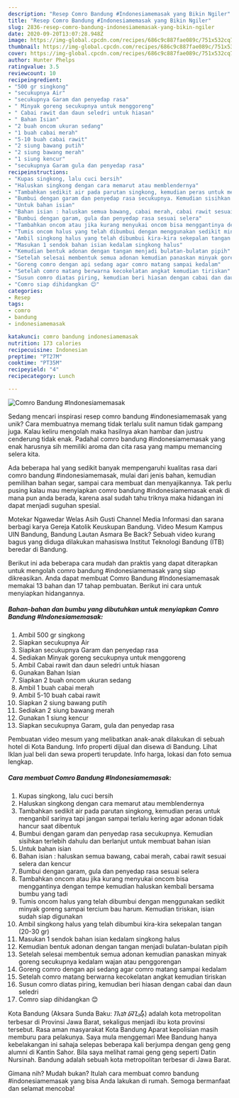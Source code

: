 ```yaml
---
description: "Resep Comro Bandung #Indonesiamemasak yang Bikin Ngiler"
title: "Resep Comro Bandung #Indonesiamemasak yang Bikin Ngiler"
slug: 2836-resep-comro-bandung-indonesiamemasak-yang-bikin-ngiler
date: 2020-09-20T13:07:28.948Z
image: https://img-global.cpcdn.com/recipes/686c9c887fae089c/751x532cq70/comro-bandung-indonesiamemasak-foto-resep-utama.jpg
thumbnail: https://img-global.cpcdn.com/recipes/686c9c887fae089c/751x532cq70/comro-bandung-indonesiamemasak-foto-resep-utama.jpg
cover: https://img-global.cpcdn.com/recipes/686c9c887fae089c/751x532cq70/comro-bandung-indonesiamemasak-foto-resep-utama.jpg
author: Hunter Phelps
ratingvalue: 3.5
reviewcount: 10
recipeingredient:
- "500 gr singkong"
- "secukupnya Air"
- "secukupnya Garam dan penyedap rasa"
- " Minyak goreng secukupnya untuk menggoreng"
- " Cabai rawit dan daun seledri untuk hiasan"
- " Bahan Isian"
- "2 buah oncom ukuran sedang"
- "1 buah cabai merah"
- "5-10 buah cabai rawit"
- "2 siung bawang putih"
- "2 siung bawang merah"
- "1 siung kencur"
- "secukupnya Garam gula dan penyedap rasa"
recipeinstructions:
- "Kupas singkong, lalu cuci bersih"
- "Haluskan singkong dengan cara memarut atau memblendernya"
- "Tambahkan sedikit air pada parutan singkong, kemudian peras untuk menganbil sarinya tapi jangan sampai terlalu kering agar adonan tidak hancur saat dibentuk"
- "Bumbui dengan garam dan penyedap rasa secukupnya. Kemudian sisihkan terlebih dahulu dan berlanjut untuk membuat bahan isian"
- "Untuk bahan isian"
- "Bahan isian : haluskan semua bawang, cabai merah, cabai rawit sesuai selera dan kencur"
- "Bumbui dengan garam, gula dan penyedap rasa sesuai selera"
- "Tambahkan oncom atau jika kurang menyukai oncom bisa menggantinya dengan tempe kemudian haluskan kembali bersama bumbu yang tadi"
- "Tumis oncom halus yang telah dibumbui dengan menggunakan sedikit minyak goreng sampai tercium bau harum. Kemudian tiriskan, isian sudah siap digunakan"
- "Ambil singkong halus yang telah dibumbui kira-kira sekepalan tangan (20-30 gr)"
- "Masukan 1 sendok bahan isian kedalam singkong halus"
- "Kemudian bentuk adonan dengan tangan menjadi bulatan-bulatan pipih"
- "Setelah selesai membentuk semua adonan kemudian panaskan minyak goreng secukupnya kedalam wajan atau penggorengan"
- "Goreng comro dengan api sedang agar comro matang sampai kedalam"
- "Setelah comro matang berwarna kecokelatan angkat kemudian tiriskan"
- "Susun comro diatas piring, kemudian beri hiasan dengan cabai dan daun seledri"
- "Comro siap dihidangkan 😊"
categories:
- Resep
tags:
- comro
- bandung
- indonesiamemasak

katakunci: comro bandung indonesiamemasak 
nutrition: 173 calories
recipecuisine: Indonesian
preptime: "PT27M"
cooktime: "PT35M"
recipeyield: "4"
recipecategory: Lunch

---
```



![Comro Bandung #Indonesiamemasak](https://img-global.cpcdn.com/recipes/686c9c887fae089c/751x532cq70/comro-bandung-indonesiamemasak-foto-resep-utama.jpg)

Sedang mencari inspirasi resep comro bandung #indonesiamemasak yang unik? Cara membuatnya memang tidak terlalu sulit namun tidak gampang juga. Kalau keliru mengolah maka hasilnya akan hambar dan justru cenderung tidak enak. Padahal comro bandung #indonesiamemasak yang enak harusnya sih memiliki aroma dan cita rasa yang mampu memancing selera kita.

Ada beberapa hal yang sedikit banyak mempengaruhi kualitas rasa dari comro bandung #indonesiamemasak, mulai dari jenis bahan, kemudian pemilihan bahan segar, sampai cara membuat dan menyajikannya. Tak perlu pusing kalau mau menyiapkan comro bandung #indonesiamemasak enak di mana pun anda berada, karena asal sudah tahu triknya maka hidangan ini dapat menjadi suguhan spesial.

Motekar Ngawedar Welas Asih Gusti Channel Media Informasi dan sarana berbagi karya Gereja Katolik Keuskupan Bandung. Video Mesum Kampus UIN Bandung, Bandung Lautan Asmara Be Back? Sebuah video kurang bagus yang diduga dilakukan mahasiswa Institut Teknologi Bandung (ITB) beredar di Bandung.


Berikut ini ada beberapa cara mudah dan praktis yang dapat diterapkan untuk mengolah comro bandung #indonesiamemasak yang siap dikreasikan. Anda dapat membuat Comro Bandung #Indonesiamemasak memakai 13 bahan dan 17 tahap pembuatan. Berikut ini cara untuk menyiapkan hidangannya.

<!--inarticleads1-->

##### Bahan-bahan dan bumbu yang dibutuhkan untuk menyiapkan Comro Bandung #Indonesiamemasak:

1. Ambil 500 gr singkong
1. Siapkan secukupnya Air
1. Siapkan secukupnya Garam dan penyedap rasa
1. Sediakan  Minyak goreng secukupnya untuk menggoreng
1. Ambil  Cabai rawit dan daun seledri untuk hiasan
1. Gunakan  Bahan Isian
1. Siapkan 2 buah oncom ukuran sedang
1. Ambil 1 buah cabai merah
1. Ambil 5-10 buah cabai rawit
1. Siapkan 2 siung bawang putih
1. Sediakan 2 siung bawang merah
1. Gunakan 1 siung kencur
1. Siapkan secukupnya Garam, gula dan penyedap rasa


Pembuatan video mesum yang melibatkan anak-anak dilakukan di sebuah hotel di Kota Bandung. Info properti dijual dan disewa di Bandung. Lihat Iklan jual beli dan sewa properti terupdate. Info harga, lokasi dan foto semua lengkap. 

<!--inarticleads2-->

##### Cara membuat Comro Bandung #Indonesiamemasak:

1. Kupas singkong, lalu cuci bersih
1. Haluskan singkong dengan cara memarut atau memblendernya
1. Tambahkan sedikit air pada parutan singkong, kemudian peras untuk menganbil sarinya tapi jangan sampai terlalu kering agar adonan tidak hancur saat dibentuk
1. Bumbui dengan garam dan penyedap rasa secukupnya. Kemudian sisihkan terlebih dahulu dan berlanjut untuk membuat bahan isian
1. Untuk bahan isian
1. Bahan isian : haluskan semua bawang, cabai merah, cabai rawit sesuai selera dan kencur
1. Bumbui dengan garam, gula dan penyedap rasa sesuai selera
1. Tambahkan oncom atau jika kurang menyukai oncom bisa menggantinya dengan tempe kemudian haluskan kembali bersama bumbu yang tadi
1. Tumis oncom halus yang telah dibumbui dengan menggunakan sedikit minyak goreng sampai tercium bau harum. Kemudian tiriskan, isian sudah siap digunakan
1. Ambil singkong halus yang telah dibumbui kira-kira sekepalan tangan (20-30 gr)
1. Masukan 1 sendok bahan isian kedalam singkong halus
1. Kemudian bentuk adonan dengan tangan menjadi bulatan-bulatan pipih
1. Setelah selesai membentuk semua adonan kemudian panaskan minyak goreng secukupnya kedalam wajan atau penggorengan
1. Goreng comro dengan api sedang agar comro matang sampai kedalam
1. Setelah comro matang berwarna kecokelatan angkat kemudian tiriskan
1. Susun comro diatas piring, kemudian beri hiasan dengan cabai dan daun seledri
1. Comro siap dihidangkan 😊


Kota Bandung (Aksara Sunda Baku: ᮊᮧᮒ ᮘᮔ᮪ᮓᮥᮀ) adalah kota metropolitan terbesar di Provinsi Jawa Barat, sekaligus menjadi ibu kota provinsi tersebut. Rasa aman masyarakat Kota Bandung Aparat kepolisian masih memburu para pelakunya. Saya mula menggemari Mee Bandung hanya kebelakangan ini sahaja selepas beberapa kali berjumpa dengan geng geng alumni di Kantin Sahor. Bila saya melihat ramai geng geng seperti Datin Nursinah. Bandung adalah sebuah kota metropolitan terbesar di Jawa Barat. 

Gimana nih? Mudah bukan? Itulah cara membuat comro bandung #indonesiamemasak yang bisa Anda lakukan di rumah. Semoga bermanfaat dan selamat mencoba!
